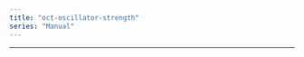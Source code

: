 ```yaml
---
title: "oct-oscillator-strength"
series: "Manual"
---
```




---------------------------------------------
